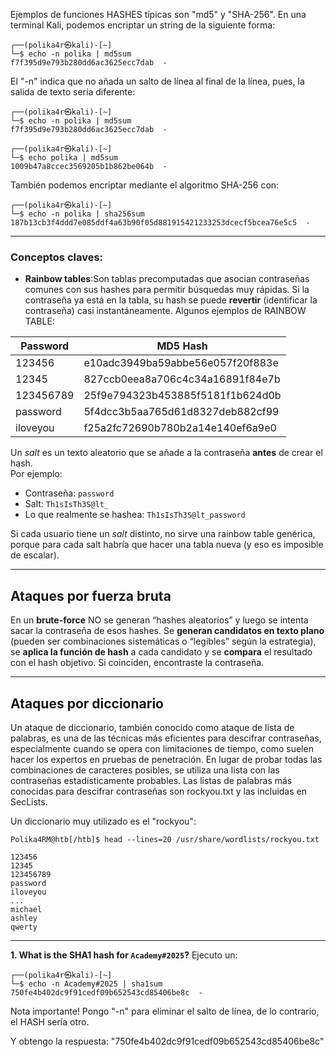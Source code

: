 
Ejemplos de funciones HASHES típicas son "md5" y "SHA-256".
En una terminal Kali, podemos encriptar un string de la siguiente forma:

```
┌──(polika4r㉿kali)-[~]
└─$ echo -n polika | md5sum 
f7f395d9e793b280dd6ac3625ecc7dab  -
```

El "-n" indica que no añada un salto de línea al final de la línea, pues, la salida de texto sería diferente:
```
┌──(polika4r㉿kali)-[~]
└─$ echo -n polika | md5sum
f7f395d9e793b280dd6ac3625ecc7dab  -

┌──(polika4r㉿kali)-[~]
└─$ echo polika | md5sum 
1009b47a8ccec3569205b1b862be064b  -

```

También podemos encriptar mediante el algoritmo SHA-256 con:
```
┌──(polika4r㉿kali)-[~]
└─$ echo -n polika | sha256sum
187b13cb3f4ddd7e085ddf4a63b90f05d881915421233253dcecf5bcea76e5c5  -

```


---
### Conceptos claves:
- **Rainbow tables**:Son tablas precomputadas que asocian contraseñas comunes con sus hashes para permitir búsquedas muy rápidas. Si la contraseña ya está en la tabla, su hash se puede **revertir** (identificar la contraseña) casi instantáneamente. Algunos ejemplos de RAINBOW TABLE:

| Password  | MD5 Hash                         |
| --------- | -------------------------------- |
| 123456    | e10adc3949ba59abbe56e057f20f883e |
| 12345     | 827ccb0eea8a706c4c34a16891f84e7b |
| 123456789 | 25f9e794323b453885f5181f1b624d0b |
| password  | 5f4dcc3b5aa765d61d8327deb882cf99 |
| iloveyou  | f25a2fc72690b780b2a14e140ef6a9e0 |
Un _salt_ es un texto aleatorio que se añade a la contraseña **antes** de crear el hash.  
Por ejemplo:
- Contraseña: `password`
- Salt: `Th1sIsTh3S@lt_`
- Lo que realmente se hashea: `Th1sIsTh3S@lt_password`

Si cada usuario tiene un _salt_ distinto, no sirve una rainbow table genérica, porque para cada salt habría que hacer una tabla nueva (y eso es imposible de escalar).

---
## Ataques por fuerza bruta
En un **brute-force** NO se generan “hashes aleatorios” y luego se intenta sacar la contraseña de esos hashes. Se **generan candidatos en texto plano** (pueden ser combinaciones sistemáticas o “legibles” según la estrategia), se **aplica la función de hash** a cada candidato y se **compara** el resultado con el hash objetivo. Si coinciden, encontraste la contraseña.

---
## Ataques por diccionario
Un ataque de diccionario, también conocido como ataque de lista de palabras, es una de las técnicas más eficientes para descifrar contraseñas, especialmente cuando se opera con limitaciones de tiempo, como suelen hacer los expertos en pruebas de penetración. En lugar de probar todas las combinaciones de caracteres posibles, se utiliza una lista con las contraseñas estadísticamente probables. Las listas de palabras más conocidas para descifrar contraseñas son rockyou.txt y las incluidas en SecLists.

Un diccionario muy utilizado es el "rockyou":
```shell-session
Polika4RM@htb[/htb]$ head --lines=20 /usr/share/wordlists/rockyou.txt 

123456
12345
123456789
password
iloveyou
...
michael
ashley
qwerty
```

---
**1. What is the SHA1 hash for `Academy#2025`?**
Ejecuto un:
```
┌──(polika4r㉿kali)-[~]
└─$ echo -n Academy#2025 | sha1sum
750fe4b402dc9f91cedf09b652543cd85406be8c  -
```
Nota importante!   Pongo "-n" para eliminar el salto de línea, de lo contrario, el HASH sería otro.

Y obtengo la respuesta: "750fe4b402dc9f91cedf09b652543cd85406be8c"

